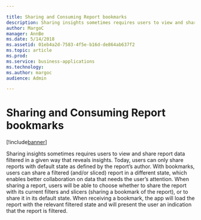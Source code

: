 ```yaml
---

title: Sharing and Consuming Report bookmarks
description: Sharing insights sometimes requires users to view and share report data filtered in a given way that reveals insights.
author: MargoC
manager: AnnBe
ms.date: 5/14/2018
ms.assetid: 01eb4a2d-7583-4f5e-b16d-de864ab637f2
ms.topic: article
ms.prod: 
ms.service: business-applications
ms.technology: 
ms.author: margoc
audience: Admin

---
```

#  Sharing and Consuming Report bookmarks 


[!include[banner](../../../includes/banner.md)]

Sharing insights sometimes requires users to view and share report data filtered
in a given way that reveals insights. Today, users can only share reports with
default state as defined by the report’s author. With bookmarks, users can share
a filtered (and/or sliced) report in a different state, which enables better
collaboration on data that needs the user’s attention. When sharing a report,
users will be able to choose whether to share the report with its current
filters and slicers (sharing a bookmark of the report), or to share it in its
default state. When receiving a bookmark, the app will load the report with the
relevant filtered state and will present the user an indication that the report
is filtered.
